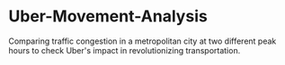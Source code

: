 # Uber-Movement-Analysis
Comparing traffic congestion in a metropolitan city at two different peak hours to check Uber's impact in revolutionizing transportation.
